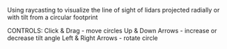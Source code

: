 Using raycasting to visualize the line of sight of lidars projected radially or with tilt from a circular footprint 

CONTROLS:
Click & Drag - move circles
Up & Down Arrows - increase or decrease tilt angle
Left & Right Arrows - rotate circle